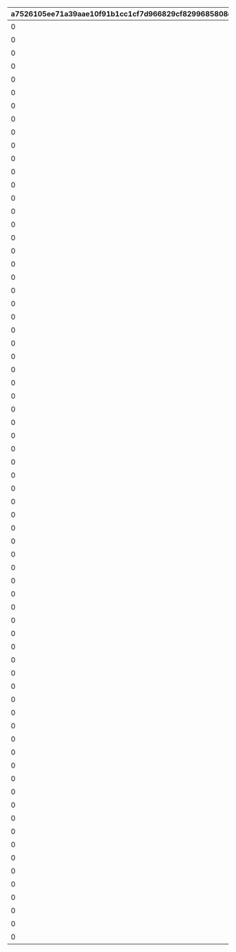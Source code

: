 |a7526105ee71a39aae10f91b1cc1cf7d966829cf8299685808cccdf05cc40f85|9ba51652dcd48d853e71580255c9f369ecc758be98f785dbcbe4716fa05bded9|c01bafbf00e09c94283d91b946eaeef9e05d8650f265f122a8c53df0393a5ab7|c7911693bdc16a86a1883bcba128751f99f9b1add0b5a614531b079b15a712a5|0bfd815727f29e985f5419a6e94e1ae2913d2dfe90d372e96bd7e5c6dea9881f|23326b9093a036f173d8242d49a49f030276c2e476f9762be7cf42f2f5a0ea58|b113f5d5dedacee07ef8127b1ba923d35ce6170237ac73d109a5605f8a0b131a|78e01396ee240263f46de00331d98472eb32dd1a1a2b1477618f9c9eb9ad95f9|52d1a18e70d148f1afc1bacbac186c50941e38590b6ceaa7bf55302af560cb75|0042fe834cbea59181755472131f7953ff1204a10a69c3502b1529f785acfa91|d854da31759d7a0c9f040d6aef8239bf05002f4ae1974dae0f4c559614845cf7|4df8ffbacc653f0afd1bb319c729edaebe52ae8393a118f45b68e6f05535c64a|fa5f638d493feb5e1bd8368184ee7d233305a7159d8c019441fe1cc9243b0d04|b1c7e09a80164c3449ec9f30a117d4ca0a1a27e0484357b9425a669238d791c8|b47c5a140583bcf02368c880af5695047e9c7f04d0f242062924976c74381c50|
| --- | --- | --- | --- | --- | --- | --- | --- | --- | --- | --- | --- | --- | --- | --- |
|0|1004110|0|2015/04/01 15:00:00|2030/04/01 14:59:59|1|32001001|0|32001|603|3200101|スペシャルダンジョンを1回登頂しよう|80001|1|1st Round Clear！|
|0|1004110|0|2015/04/01 15:00:00|2030/04/01 14:59:59|1|32001002|0|32001|603|3200102|スペシャルダンジョンを2回登頂しよう|80001|2|2nd Round Clear！|
|0|1004110|0|2015/04/01 15:00:00|2030/04/01 14:59:59|1|32001003|0|32001|603|3200103|スペシャルダンジョンを3回登頂しよう|80001|3|3rd Round Clear！|
|0|1004110|0|2015/04/01 15:00:00|2030/04/01 14:59:59|1|32001004|0|32001|603|3200104|スペシャルダンジョンを4回登頂しよう|80001|4|4th Round Clear！|
|0|1004110|0|2015/04/01 15:00:00|2030/04/01 14:59:59|1|32001005|0|32001|603|3200105|スペシャルダンジョンを5回登頂しよう|80001|5|CONQUEST！|
|0|1004110|0|2015/04/01 15:00:00|2030/04/01 14:59:59|1|32001001|0|32002|603|3200201|スペシャルダンジョンを1回登頂しよう|80001|1|1st Round Clear！|
|0|1004110|0|2015/04/01 15:00:00|2030/04/01 14:59:59|1|32001002|0|32002|603|3200202|スペシャルダンジョンを2回登頂しよう|80001|2|2nd Round Clear！|
|0|1004110|0|2015/04/01 15:00:00|2030/04/01 14:59:59|1|32001003|0|32002|603|3200203|スペシャルダンジョンを3回登頂しよう|80001|3|3rd Round Clear！|
|0|1004110|0|2015/04/01 15:00:00|2030/04/01 14:59:59|1|32001004|0|32002|603|3200204|スペシャルダンジョンを4回登頂しよう|80001|4|4th Round Clear！|
|0|1004110|0|2015/04/01 15:00:00|2030/04/01 14:59:59|1|32001005|0|32002|603|3200205|スペシャルダンジョンを5回登頂しよう|80001|5|CONQUEST！|
|0|1004110|0|2015/04/01 15:00:00|2030/04/01 14:59:59|1|32001001|0|32003|603|3200301|スペシャルダンジョンを1回登頂しよう|80001|1|1st Round Clear！|
|0|1004110|0|2015/04/01 15:00:00|2030/04/01 14:59:59|1|32001002|0|32003|603|3200302|スペシャルダンジョンを2回登頂しよう|80001|2|2nd Round Clear！|
|0|1004110|0|2015/04/01 15:00:00|2030/04/01 14:59:59|1|32001003|0|32003|603|3200303|スペシャルダンジョンを3回登頂しよう|80001|3|3rd Round Clear！|
|0|1004110|0|2015/04/01 15:00:00|2030/04/01 14:59:59|1|32001004|0|32003|603|3200304|スペシャルダンジョンを4回登頂しよう|80001|4|4th Round Clear！|
|0|1004110|0|2015/04/01 15:00:00|2030/04/01 14:59:59|1|32001005|0|32003|603|3200305|スペシャルダンジョンを5回登頂しよう|80001|5|CONQUEST！|
|0|1004110|0|2015/04/01 15:00:00|2030/04/01 14:59:59|1|32001001|0|32004|603|3200401|スペシャルダンジョンを1回登頂しよう|80001|1|1st Round Clear！|
|0|1004110|0|2015/04/01 15:00:00|2030/04/01 14:59:59|1|32001002|0|32004|603|3200402|スペシャルダンジョンを2回登頂しよう|80001|2|2nd Round Clear！|
|0|1004110|0|2015/04/01 15:00:00|2030/04/01 14:59:59|1|32001003|0|32004|603|3200403|スペシャルダンジョンを3回登頂しよう|80001|3|3rd Round Clear！|
|0|1004110|0|2015/04/01 15:00:00|2030/04/01 14:59:59|1|32001004|0|32004|603|3200404|スペシャルダンジョンを4回登頂しよう|80001|4|4th Round Clear！|
|0|1004110|0|2015/04/01 15:00:00|2030/04/01 14:59:59|1|32001005|0|32004|603|3200405|スペシャルダンジョンを5回登頂しよう|80001|5|CONQUEST！|
|0|1004110|0|2015/04/01 15:00:00|2030/04/01 14:59:59|1|32001001|0|32005|603|3200501|スペシャルダンジョンを1回登頂しよう|80001|1|1st Round Clear！|
|0|1004110|0|2015/04/01 15:00:00|2030/04/01 14:59:59|1|32001002|0|32005|603|3200502|スペシャルダンジョンを2回登頂しよう|80001|2|2nd Round Clear！|
|0|1004110|0|2015/04/01 15:00:00|2030/04/01 14:59:59|1|32001003|0|32005|603|3200503|スペシャルダンジョンを3回登頂しよう|80001|3|3rd Round Clear！|
|0|1004110|0|2015/04/01 15:00:00|2030/04/01 14:59:59|1|32001004|0|32005|603|3200504|スペシャルダンジョンを4回登頂しよう|80001|4|4th Round Clear！|
|0|1004110|0|2015/04/01 15:00:00|2030/04/01 14:59:59|1|32001005|0|32005|603|3200505|スペシャルダンジョンを5回登頂しよう|80001|5|CONQUEST！|
|0|1004110|0|2015/04/01 15:00:00|2030/04/01 14:59:59|1|32001001|0|32006|603|3200601|スペシャルダンジョンを1回登頂しよう|80001|1|1st Round Clear！|
|0|1004110|0|2015/04/01 15:00:00|2030/04/01 14:59:59|1|32001002|0|32006|603|3200602|スペシャルダンジョンを2回登頂しよう|80001|2|2nd Round Clear！|
|0|1004110|0|2015/04/01 15:00:00|2030/04/01 14:59:59|1|32001003|0|32006|603|3200603|スペシャルダンジョンを3回登頂しよう|80001|3|3rd Round Clear！|
|0|1004110|0|2015/04/01 15:00:00|2030/04/01 14:59:59|1|32001004|0|32006|603|3200604|スペシャルダンジョンを4回登頂しよう|80001|4|4th Round Clear！|
|0|1004110|0|2015/04/01 15:00:00|2030/04/01 14:59:59|1|32001005|0|32006|603|3200605|スペシャルダンジョンを5回登頂しよう|80001|5|CONQUEST！|
|0|1004110|0|2015/04/01 15:00:00|2030/04/01 14:59:59|1|32001001|0|32007|603|3200701|スペシャルダンジョンを1回登頂しよう|80001|1|1st Round Clear！|
|0|1004110|0|2015/04/01 15:00:00|2030/04/01 14:59:59|1|32001002|0|32007|603|3200702|スペシャルダンジョンを2回登頂しよう|80001|2|2nd Round Clear！|
|0|1004110|0|2015/04/01 15:00:00|2030/04/01 14:59:59|1|32001003|0|32007|603|3200703|スペシャルダンジョンを3回登頂しよう|80001|3|3rd Round Clear！|
|0|1004110|0|2015/04/01 15:00:00|2030/04/01 14:59:59|1|32001004|0|32007|603|3200704|スペシャルダンジョンを4回登頂しよう|80001|4|4th Round Clear！|
|0|1004110|0|2015/04/01 15:00:00|2030/04/01 14:59:59|1|32001005|0|32007|603|3200705|スペシャルダンジョンを5回登頂しよう|80001|5|CONQUEST！|
|0|1004110|0|2015/04/01 15:00:00|2030/04/01 14:59:59|1|32001001|0|32008|603|3200801|スペシャルダンジョンを1回登頂しよう|80001|1|1st Round Clear！|
|0|1004110|0|2015/04/01 15:00:00|2030/04/01 14:59:59|1|32001002|0|32008|603|3200802|スペシャルダンジョンを2回登頂しよう|80001|2|2nd Round Clear！|
|0|1004110|0|2015/04/01 15:00:00|2030/04/01 14:59:59|1|32001003|0|32008|603|3200803|スペシャルダンジョンを3回登頂しよう|80001|3|3rd Round Clear！|
|0|1004110|0|2015/04/01 15:00:00|2030/04/01 14:59:59|1|32001004|0|32008|603|3200804|スペシャルダンジョンを4回登頂しよう|80001|4|4th Round Clear！|
|0|1004110|0|2015/04/01 15:00:00|2030/04/01 14:59:59|1|32001005|0|32008|603|3200805|スペシャルダンジョンを5回登頂しよう|80001|5|CONQUEST！|
|0|1004110|0|2015/04/01 15:00:00|2030/04/01 14:59:59|1|32001001|0|32009|603|3200901|スペシャルダンジョンを1回登頂しよう|80001|1|1st Round Clear！|
|0|1004110|0|2015/04/01 15:00:00|2030/04/01 14:59:59|1|32001002|0|32009|603|3200902|スペシャルダンジョンを2回登頂しよう|80001|2|2nd Round Clear！|
|0|1004110|0|2015/04/01 15:00:00|2030/04/01 14:59:59|1|32001003|0|32009|603|3200903|スペシャルダンジョンを3回登頂しよう|80001|3|3rd Round Clear！|
|0|1004110|0|2015/04/01 15:00:00|2030/04/01 14:59:59|1|32001004|0|32009|603|3200904|スペシャルダンジョンを4回登頂しよう|80001|4|4th Round Clear！|
|0|1004110|0|2015/04/01 15:00:00|2030/04/01 14:59:59|1|32001005|0|32009|603|3200905|スペシャルダンジョンを5回登頂しよう|80001|5|CONQUEST！|
|0|1004110|0|2015/04/01 15:00:00|2030/04/01 14:59:59|1|32001001|0|32010|603|3201001|スペシャルダンジョンを1回登頂しよう|80001|1|1st Round Clear！|
|0|1004110|0|2015/04/01 15:00:00|2030/04/01 14:59:59|1|32001002|0|32010|603|3201002|スペシャルダンジョンを2回登頂しよう|80001|2|2nd Round Clear！|
|0|1004110|0|2015/04/01 15:00:00|2030/04/01 14:59:59|1|32001003|0|32010|603|3201003|スペシャルダンジョンを3回登頂しよう|80001|3|3rd Round Clear！|
|0|1004110|0|2015/04/01 15:00:00|2030/04/01 14:59:59|1|32001004|0|32010|603|3201004|スペシャルダンジョンを4回登頂しよう|80001|4|4th Round Clear！|
|0|1004110|0|2015/04/01 15:00:00|2030/04/01 14:59:59|1|32001005|0|32010|603|3201005|スペシャルダンジョンを5回登頂しよう|80001|5|CONQUEST！|
|0|1004110|0|2015/04/01 15:00:00|2030/04/01 14:59:59|1|32001001|0|32011|603|3201101|スペシャルダンジョンを1回登頂しよう|80001|1|1st Round Clear！|
|0|1004110|0|2015/04/01 15:00:00|2030/04/01 14:59:59|1|32001002|0|32011|603|3201102|スペシャルダンジョンを2回登頂しよう|80001|2|2nd Round Clear！|
|0|1004110|0|2015/04/01 15:00:00|2030/04/01 14:59:59|1|32001003|0|32011|603|3201103|スペシャルダンジョンを3回登頂しよう|80001|3|3rd Round Clear！|
|0|1004110|0|2015/04/01 15:00:00|2030/04/01 14:59:59|1|32001004|0|32011|603|3201104|スペシャルダンジョンを4回登頂しよう|80001|4|4th Round Clear！|
|0|1004110|0|2015/04/01 15:00:00|2030/04/01 14:59:59|1|32001005|0|32011|603|3201105|スペシャルダンジョンを5回登頂しよう|80001|5|CONQUEST！|
|0|1004110|0|2015/04/01 15:00:00|2030/04/01 14:59:59|1|32001001|0|32012|603|3201201|スペシャルダンジョンを1回登頂しよう|80001|1|1st Round Clear！|
|0|1004110|0|2015/04/01 15:00:00|2030/04/01 14:59:59|1|32001002|0|32012|603|3201202|スペシャルダンジョンを2回登頂しよう|80001|2|2nd Round Clear！|
|0|1004110|0|2015/04/01 15:00:00|2030/04/01 14:59:59|1|32001003|0|32012|603|3201203|スペシャルダンジョンを3回登頂しよう|80001|3|3rd Round Clear！|
|0|1004110|0|2015/04/01 15:00:00|2030/04/01 14:59:59|1|32001004|0|32012|603|3201204|スペシャルダンジョンを4回登頂しよう|80001|4|4th Round Clear！|
|0|1004110|0|2015/04/01 15:00:00|2030/04/01 14:59:59|1|32001005|0|32012|603|3201205|スペシャルダンジョンを5回登頂しよう|80001|5|CONQUEST！|
|0|1004110|0|2015/04/01 15:00:00|2030/04/01 14:59:59|1|32001001|0|32013|603|3201301|スペシャルダンジョンを1回登頂しよう|80001|1|1st Round Clear！|
|0|1004110|0|2015/04/01 15:00:00|2030/04/01 14:59:59|1|32001002|0|32013|603|3201302|スペシャルダンジョンを2回登頂しよう|80001|2|2nd Round Clear！|
|0|1004110|0|2015/04/01 15:00:00|2030/04/01 14:59:59|1|32001003|0|32013|603|3201303|スペシャルダンジョンを3回登頂しよう|80001|3|3rd Round Clear！|
|0|1004110|0|2015/04/01 15:00:00|2030/04/01 14:59:59|1|32001004|0|32013|603|3201304|スペシャルダンジョンを4回登頂しよう|80001|4|4th Round Clear！|
|0|1004110|0|2015/04/01 15:00:00|2030/04/01 14:59:59|1|32001005|0|32013|603|3201305|スペシャルダンジョンを5回登頂しよう|80001|5|CONQUEST！|
|0|1004110|0|2015/04/01 15:00:00|2030/04/01 14:59:59|1|32001001|0|32014|603|3201401|スペシャルダンジョンを1回登頂しよう|80001|1|1st Round Clear！|
|0|1004110|0|2015/04/01 15:00:00|2030/04/01 14:59:59|1|32001002|0|32014|603|3201402|スペシャルダンジョンを2回登頂しよう|80001|2|2nd Round Clear！|
|0|1004110|0|2015/04/01 15:00:00|2030/04/01 14:59:59|1|32001003|0|32014|603|3201403|スペシャルダンジョンを3回登頂しよう|80001|3|3rd Round Clear！|
|0|1004110|0|2015/04/01 15:00:00|2030/04/01 14:59:59|1|32001004|0|32014|603|3201404|スペシャルダンジョンを4回登頂しよう|80001|4|4th Round Clear！|
|0|1004110|0|2015/04/01 15:00:00|2030/04/01 14:59:59|1|32001005|0|32014|603|3201405|スペシャルダンジョンを5回登頂しよう|80001|5|CONQUEST！|